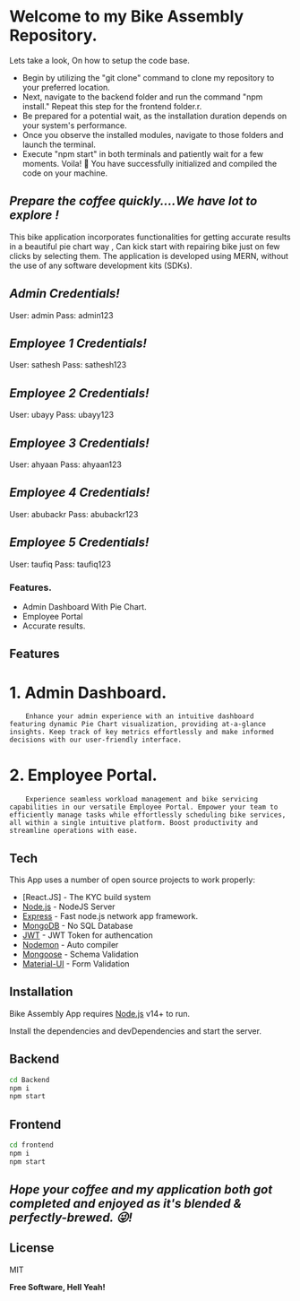 # Welcome to my Bike Assembly Repository.
Lets take a look, On how to setup the code base.

- Begin by utilizing the "git clone" command to clone my repository to your preferred location.
- Next, navigate to the backend folder and run the command "npm install." Repeat this step for the frontend folder.r.
- Be prepared for a potential wait, as the installation duration depends on your system's performance.
- Once you observe the installed modules, navigate to those folders and launch the terminal.
- Execute "npm start" in both terminals and patiently wait for a few moments. Voila! 🚀 You have successfully initialized and compiled the code on your machine.

## _Prepare the coffee quickly....We have lot to explore !_

This bike application incorporates functionalities for getting accurate results in a beautiful pie chart way , Can kick start with repairing bike just on few clicks by selecting them. The application is developed using MERN, without the use of any software development kits (SDKs).

## _Admin Credentials!_
User: admin
Pass: admin123

## _Employee 1 Credentials!_
User: sathesh
Pass: sathesh123

## _Employee 2 Credentials!_
User: ubayy
Pass: ubayy123

## _Employee 3 Credentials!_
User: ahyaan
Pass: ahyaan123

## _Employee 4 Credentials!_
User: abubackr
Pass: abubackr123

## _Employee 5 Credentials!_
User: taufiq
Pass: taufiq123

### Features.

- Admin Dashboard With Pie Chart.
- Employee Portal
- Accurate results.

## Features
# 1. Admin Dashboard.
        Enhance your admin experience with an intuitive dashboard featuring dynamic Pie Chart visualization, providing at-a-glance insights. Keep track of key metrics effortlessly and make informed decisions with our user-friendly interface.
        
# 2. Employee Portal.
        Experience seamless workload management and bike servicing capabilities in our versatile Employee Portal. Empower your team to efficiently manage tasks while effortlessly scheduling bike services, all within a single intuitive platform. Boost productivity and streamline operations with ease.
        
## Tech

This App uses a number of open source projects to work properly:

- [React.JS] - The KYC build system
- [Node.js] - NodeJS Server
- [Express] - Fast node.js network app framework.
- [MongoDB](https://www.mongodb.com/) - No SQL Database
- [JWT](https://jwt.io/) - JWT Token for authencation
- [Nodemon](https://nodemon.io/) - Auto compiler
- [Mongoose](https://mongoosejs.com/) - Schema Validation
- [Material-UI](https://mui.com/) - Form Validation
## Installation

Bike Assembly App requires [Node.js](https://nodejs.org/) v14+ to run.

Install the dependencies and devDependencies and start the server.
## Backend
```sh
cd Backend
npm i
npm start
```
## Frontend
```sh
cd frontend
npm i
npm start
```
## _Hope your coffee and my application both got completed and enjoyed as it's blended & perfectly-brewed. 😜!_

## License

MIT

**Free Software, Hell Yeah!**

[//]: # (These are reference links used in the body of this note and get stripped out when the markdown processor does its job. There is no need to format nicely because it shouldn't be seen. Thanks SO - http://stackoverflow.com/questions/4823468/store-comments-in-markdown-syntax)

   [dill]: <https://github.com/joemccann/dillinger>
   [git-repo-url]: <https://github.com/joemccann/dillinger.git>
   [john gruber]: <http://daringfireball.net>
   [df1]: <http://daringfireball.net/projects/markdown/>
   [markdown-it]: <https://github.com/markdown-it/markdown-it>
   [Ace Editor]: <http://ace.ajax.org>
   [node.js]: <http://nodejs.org>
   [Twitter Bootstrap]: <http://twitter.github.com/bootstrap/>
   [jQuery]: <http://jquery.com>
   [@tjholowaychuk]: <http://twitter.com/tjholowaychuk>
   [express]: <http://expressjs.com>
   [AngularJS]: <http://angularjs.org>
   [Gulp]: <http://gulpjs.com>

   [PlDb]: <https://github.com/joemccann/dillinger/tree/master/plugins/dropbox/README.md>
   [PlGh]: <https://github.com/joemccann/dillinger/tree/master/plugins/github/README.md>
   [PlGd]: <https://github.com/joemccann/dillinger/tree/master/plugins/googledrive/README.md>
   [PlOd]: <https://github.com/joemccann/dillinger/tree/master/plugins/onedrive/README.md>
   [PlMe]: <https://github.com/joemccann/dillinger/tree/master/plugins/medium/README.md>
   [PlGa]: <https://github.com/RahulHP/dillinger/blob/master/plugins/googleanalytics/README.md>
